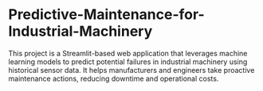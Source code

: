 # Predictive-Maintenance-for-Industrial-Machinery
This project is a Streamlit-based web application that leverages machine learning models to predict potential failures in industrial machinery using historical sensor data. It helps manufacturers and engineers take proactive maintenance actions, reducing downtime and operational costs.
